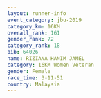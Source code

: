 ```yaml
---
layout: runner-info 
event_category: jbu-2019 
category_km: 16KM  
overall_rank: 161
gender_rank: 72
category_rank: 18
bib: 64026
name: RIZIANA HANIM JAMEL
category: 16KM Women Veteran
gender: Female
race_time: 3-11-51
country: Malaysia
---
```

